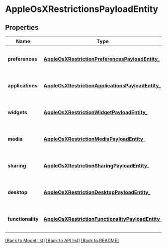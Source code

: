 # AppleOsXRestrictionsPayloadEntity

## Properties
Name | Type | Description | Notes
------------ | ------------- | ------------- | -------------
**preferences** | [**AppleOsXRestrictionPreferencesPayloadEntity_**](AppleOsXRestrictionPreferencesPayloadEntity_.md) | Gets or sets restriction Preferences payload. | [optional] 
**applications** | [**AppleOsXRestrictionApplicationsPayloadEntity_**](AppleOsXRestrictionApplicationsPayloadEntity_.md) | Gets or sets restriction Applications payload. | [optional] 
**widgets** | [**AppleOsXRestrictionWidgetPayloadEntity_**](AppleOsXRestrictionWidgetPayloadEntity_.md) | Gets or sets restriction Widget payload. | [optional] 
**media** | [**AppleOsXRestrictionMediaPayloadEntity_**](AppleOsXRestrictionMediaPayloadEntity_.md) | Gets or sets restriction Media payload. | [optional] 
**sharing** | [**AppleOsXRestrictionSharingPayloadEntity_**](AppleOsXRestrictionSharingPayloadEntity_.md) | Gets or sets restriction Sharing payload. | [optional] 
**desktop** | [**AppleOsXRestrictionDesktopPayloadEntity_**](AppleOsXRestrictionDesktopPayloadEntity_.md) | Gets or sets restriction Desktop payload. | [optional] 
**functionality** | [**AppleOsXRestrictionFunctionalityPayloadEntity_**](AppleOsXRestrictionFunctionalityPayloadEntity_.md) | Gets or sets restriction Functionality payload. | [optional] 

[[Back to Model list]](../README.md#documentation-for-models) [[Back to API list]](../README.md#documentation-for-api-endpoints) [[Back to README]](../README.md)



